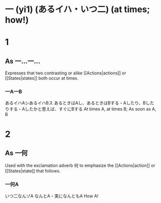 # 一 (yi1) (あるイハ・いつ二) (at times; how!)
# 1
## As 一...一...
Expresses that two contrasting or alike [[Actions|actions]] or [[States|states]] both occur at times.
### 一A一B
あるイハAシあるイハBス
あるときはAし、あるときはBする・Aしたり、Bしたりする・Aしたかと思えば、すぐにBする
At times A, at times B; As soon as A, B
# 2
## As 一何
Used with the exclamation adverb 何 to emphasize the [[Actions|action]] or [[States|state]] that follows.
### 一何A
いつ二なんゾA
なんとA・実になんともA
How A!
